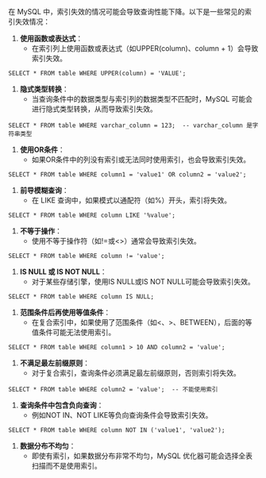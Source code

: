 在 MySQL 中，索引失效的情况可能会导致查询性能下降。以下是一些常见的索引失效情况：

1. **使用函数或表达式**：
   - 在索引列上使用函数或表达式（如UPPER(column)、column + 1）会导致索引失效。
```
SELECT * FROM table WHERE UPPER(column) = 'VALUE';
```

1. **隐式类型转换**：
   - 当查询条件中的数据类型与索引列的数据类型不匹配时，MySQL 可能会进行隐式类型转换，从而导致索引失效。
```
SELECT * FROM table WHERE varchar_column = 123;  -- varchar_column 是字符串类型
```

1. **使用OR条件**：
   - 如果OR条件中的列没有索引或无法同时使用索引，也会导致索引失效。
```
SELECT * FROM table WHERE column1 = 'value1' OR column2 = 'value2';
```

1. **前导模糊查询**：
   - 在 LIKE 查询中，如果模式以通配符（如%）开头，索引将失效。
```
SELECT * FROM table WHERE column LIKE '%value';
```

1. **不等于操作**：
   - 使用不等于操作符（如!=或<>）通常会导致索引失效。
```
SELECT * FROM table WHERE column != 'value';
```

1. **IS NULL 或 IS NOT NULL**：
   - 对于某些存储引擎，使用IS NULL或IS NOT NULL可能会导致索引失效。
```
SELECT * FROM table WHERE column IS NULL;
```

1. **范围条件后再使用等值条件**：
   - 在复合索引中，如果使用了范围条件（如<、>、BETWEEN），后面的等值条件可能无法使用索引。
```
SELECT * FROM table WHERE column1 > 10 AND column2 = 'value';
```

1. **不满足最左前缀原则**：
   - 对于复合索引，查询条件必须满足最左前缀原则，否则索引将失效。
```
SELECT * FROM table WHERE column2 = 'value';  -- 不能使用索引
```

1. **查询条件中包含负向查询**：
   - 例如NOT IN、NOT LIKE等负向查询条件会导致索引失效。
```
SELECT * FROM table WHERE column NOT IN ('value1', 'value2');
```

1. **数据分布不均匀**：
   - 即使有索引，如果数据分布非常不均匀，MySQL 优化器可能会选择全表扫描而不是使用索引。
